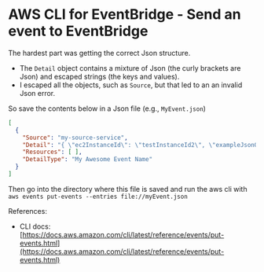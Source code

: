 
# AWS CLI for EventBridge - Send an event to EventBridge

The hardest part was getting the correct Json structure.

- The `Detail` object contains a mixture of Json (the curly brackets are Json) and escaped strings (the keys and values).
- I escaped all the objects, such as `Source`, but that led to an an invalid Json error.

So save the contents below in a Json file (e.g., `MyEvent.json`)

```json
[
  {
    "Source": "my-source-service",
    "Detail": "{ \"ec2InstanceId\": \"testInstanceId2\", \"exampleJsonObj\": { \"computerName\": \"fromCLI\" } }",
    "Resources": [ ],
    "DetailType": "My Awesome Event Name"
  }
]
```

Then go into the directory where this file is saved and run the aws cli with `aws events put-events --entries file://myEvent.json`

References:
- CLI docs: [https://docs.aws.amazon.com/cli/latest/reference/events/put-events.html](https://docs.aws.amazon.com/cli/latest/reference/events/put-events.html)